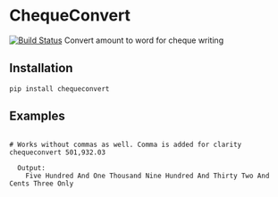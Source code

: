 # ChequeConvert
[![Build Status](https://travis-ci.org/pirsquare/chequeconvert.svg?branch=master)](https://travis-ci.org/pirsquare/chequeconvert)
Convert amount to word for cheque writing


## Installation

    pip install chequeconvert


## Examples
```shell

# Works without commas as well. Comma is added for clarity
chequeconvert 501,932.03

  Output:
    Five Hundred And One Thousand Nine Hundred And Thirty Two And Cents Three Only
```
